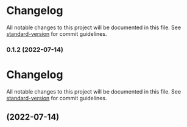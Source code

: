 # Changelog

All notable changes to this project will be documented in this file. See [standard-version](https://github.com/conventional-changelog/standard-version) for commit guidelines.

### 0.1.2 (2022-07-14)

# Changelog

All notable changes to this project will be documented in this file. See [standard-version](https://github.com/conventional-changelog/standard-version) for commit guidelines.

##  (2022-07-14)
